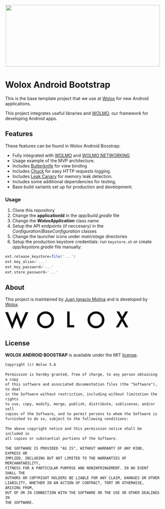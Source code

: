 <p align="center">
  <img height="200px" width="500px" src="https://user-images.githubusercontent.com/4109119/32070030-42060272-ba8b-11e7-8609-469decac7029.png"/>
</p>

# Wolox Android Bootstrap

This is the base template project that we use at [Wolox](https://www.wolox.com.ar/) for new Android applications.

This project integrates useful libraries and [WOLMO](https://github.com/Wolox/wolmo-core-android), our framework for developing
Android apps.


## Features

These features can be found in Wolox Android Boostrap:

* Fully integrated with [WOLMO](https://github.com/Wolox/wolmo-core-android)
and [WOLMO NETWORKING](https://github.com/Wolox/wolmo-networking-android)
* Usage example of the MVP architecture.
* Includes [Butterknife](https://github.com/JakeWharton/butterknife) for view binding
* Includes [Chuck](https://github.com/jgilfelt/chuck) for easy HTTP requests logging.
* Includes [Leak Canary](https://github.com/square/leakcanary) for memory leak detection.
* Includes some additional dependencies for testing.
* Base build variants set up for production and development.

### Usage

1. Clone this repository
2. Change the **applicationId** in the *app/build.gradle* file
3. Change the ***WoloxApplication*** class name
4. Setup the API endpoints (if neccesary) in the *Configuration*/*BaseConfiguration* classes
5. Change the launcher icons under *main*/*stage* directories
6. Setup the production keystore credentials: run `keystore.sh` or create *app/keystore.gradle* file manually:
```gradle
ext.release_keystore=file('...')
ext.key_alias='...'
ext.key_password='...'
ext.store_password='...'
```

## <a name="topic-about"></a> About

This project is maintained by [Juan Ignacio Molina](https://github.com/juanignaciomolina)
and is developed by [Wolox](http://www.wolox.com.ar).

![Wolox](https://raw.githubusercontent.com/Wolox/press-kit/master/logos/logo_banner.png)

## <a name="topic-license"></a> License

**WOLOX ANDROID BOOSTRAP** is available under the MIT [license](https://raw.githubusercontent.com/Wolox/WoloxAndroidBootstrap/master/LICENSE.md).

    Copyright (c) Wolox S.A

    Permission is hereby granted, free of charge, to any person obtaining a copy
    of this software and associated documentation files (the "Software"), to deal
    in the Software without restriction, including without limitation the rights
    to use, copy, modify, merge, publish, distribute, sublicense, and/or sell
    copies of the Software, and to permit persons to whom the Software is
    furnished to do so, subject to the following conditions:

    The above copyright notice and this permission notice shall be included in
    all copies or substantial portions of the Software.

    THE SOFTWARE IS PROVIDED "AS IS", WITHOUT WARRANTY OF ANY KIND, EXPRESS OR
    IMPLIED, INCLUDING BUT NOT LIMITED TO THE WARRANTIES OF MERCHANTABILITY,
    FITNESS FOR A PARTICULAR PURPOSE AND NONINFRINGEMENT. IN NO EVENT SHALL THE
    AUTHORS OR COPYRIGHT HOLDERS BE LIABLE FOR ANY CLAIM, DAMAGES OR OTHER
    LIABILITY, WHETHER IN AN ACTION OF CONTRACT, TORT OR OTHERWISE, ARISING FROM,
    OUT OF OR IN CONNECTION WITH THE SOFTWARE OR THE USE OR OTHER DEALINGS IN
    THE SOFTWARE.
